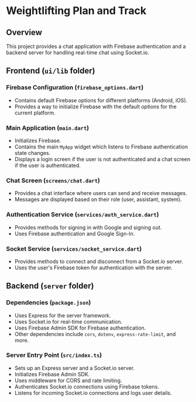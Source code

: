 # Weightlifting Plan and Track

## Overview

This project provides a chat application with Firebase authentication and a backend server for handling real-time chat using Socket.io.

## Frontend (`ui/lib` folder)

### Firebase Configuration (`firebase_options.dart`)

- Contains default Firebase options for different platforms (Android, iOS).
- Provides a way to initialize Firebase with the default options for the current platform.

### Main Application (`main.dart`)

- Initializes Firebase.
- Contains the main `MyApp` widget which listens to Firebase authentication state changes.
- Displays a login screen if the user is not authenticated and a chat screen if the user is authenticated.

### Chat Screen (`screens/chat.dart`)

- Provides a chat interface where users can send and receive messages.
- Messages are displayed based on their role (user, assistant, system).

### Authentication Service (`services/auth_service.dart`)

- Provides methods for signing in with Google and signing out.
- Uses Firebase authentication and Google Sign-In.

### Socket Service (`services/socket_service.dart`)

- Provides methods to connect and disconnect from a Socket.io server.
- Uses the user's Firebase token for authentication with the server.

## Backend (`server` folder)

### Dependencies (`package.json`)

- Uses Express for the server framework.
- Uses Socket.io for real-time communication.
- Uses Firebase Admin SDK for Firebase authentication.
- Other dependencies include `cors`, `dotenv`, `express-rate-limit`, and more.

### Server Entry Point (`src/index.ts`)

- Sets up an Express server and a Socket.io server.
- Initializes Firebase Admin SDK.
- Uses middleware for CORS and rate limiting.
- Authenticates Socket.io connections using Firebase tokens.
- Listens for incoming Socket.io connections and logs user details.
